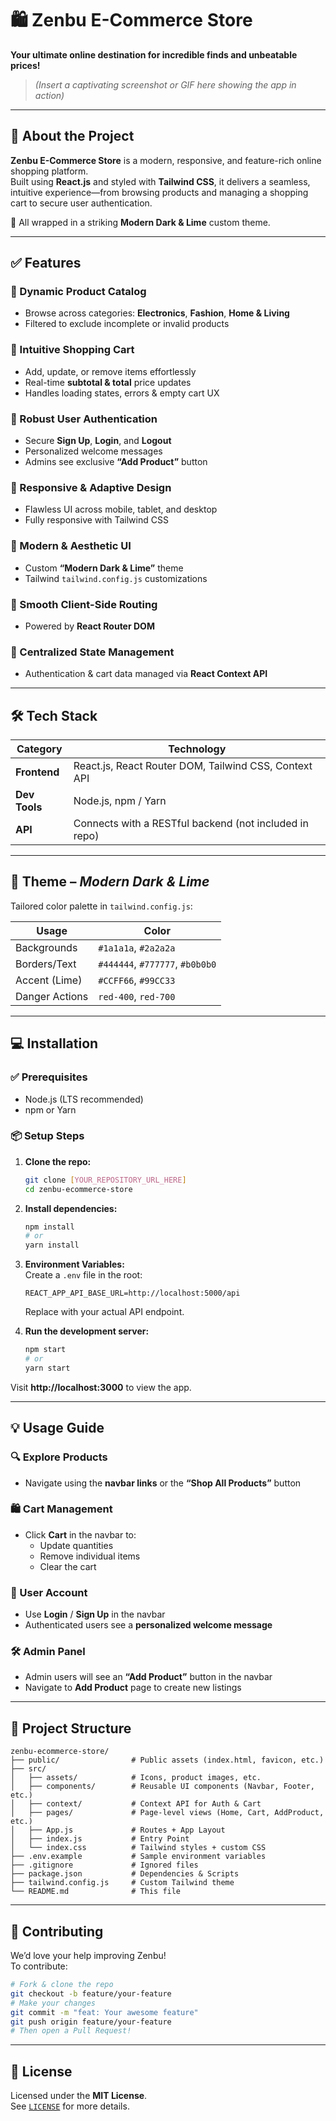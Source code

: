 
# 🛍️ Zenbu E-Commerce Store  
**Your ultimate online destination for incredible finds and unbeatable prices!**

> *(Insert a captivating screenshot or GIF here showing the app in action)*

---

## 🚀 About the Project  
**Zenbu E-Commerce Store** is a modern, responsive, and feature-rich online shopping platform.  
Built using **React.js** and styled with **Tailwind CSS**, it delivers a seamless, intuitive experience—from browsing products and managing a shopping cart to secure user authentication.

🎨 All wrapped in a striking **Modern Dark & Lime** custom theme.

---

## ✅ Features

### 🛒 Dynamic Product Catalog  
- Browse across categories: **Electronics**, **Fashion**, **Home & Living**  
- Filtered to exclude incomplete or invalid products

### 🧺 Intuitive Shopping Cart  
- Add, update, or remove items effortlessly  
- Real-time **subtotal & total** price updates  
- Handles loading states, errors & empty cart UX

### 🔐 Robust User Authentication  
- Secure **Sign Up**, **Login**, and **Logout**  
- Personalized welcome messages  
- Admins see exclusive **“Add Product”** button

### 📱 Responsive & Adaptive Design  
- Flawless UI across mobile, tablet, and desktop  
- Fully responsive with Tailwind CSS

### 🎨 Modern & Aesthetic UI  
- Custom **“Modern Dark & Lime”** theme  
- Tailwind `tailwind.config.js` customizations

### 🔁 Smooth Client-Side Routing  
- Powered by **React Router DOM**

### 🧠 Centralized State Management  
- Authentication & cart data managed via **React Context API**

---

## 🛠️ Tech Stack

| Category     | Technology         |
|--------------|--------------------|
| **Frontend** | React.js, React Router DOM, Tailwind CSS, Context API |
| **Dev Tools**| Node.js, npm / Yarn |
| **API**      | Connects with a RESTful backend (not included in repo) |

---

## 🎨 Theme – *Modern Dark & Lime*

Tailored color palette in `tailwind.config.js`:

| Usage            | Color               |
|------------------|---------------------|
| Backgrounds      | `#1a1a1a`, `#2a2a2a` |
| Borders/Text     | `#444444`, `#777777`, `#b0b0b0` |
| Accent (Lime)    | `#CCFF66`, `#99CC33` |
| Danger Actions   | `red-400`, `red-700` |

---

## 💻 Installation

### ✅ Prerequisites
- Node.js (LTS recommended)
- npm or Yarn

### 📦 Setup Steps

1. **Clone the repo:**
   ```bash
   git clone [YOUR_REPOSITORY_URL_HERE]
   cd zenbu-ecommerce-store
   ```

2. **Install dependencies:**
   ```bash
   npm install
   # or
   yarn install
   ```

3. **Environment Variables:**  
   Create a `.env` file in the root:
   ```
   REACT_APP_API_BASE_URL=http://localhost:5000/api
   ```
   Replace with your actual API endpoint.

4. **Run the development server:**
   ```bash
   npm start
   # or
   yarn start
   ```

Visit **http://localhost:3000** to view the app.

---

## 💡 Usage Guide

### 🔍 Explore Products
- Navigate using the **navbar links** or the **“Shop All Products”** button

### 🛍️ Cart Management
- Click **Cart** in the navbar to:
  - Update quantities
  - Remove individual items
  - Clear the cart

### 👤 User Account
- Use **Login** / **Sign Up** in the navbar
- Authenticated users see a **personalized welcome message**

### 🛠️ Admin Panel
- Admin users will see an **“Add Product”** button in the navbar  
- Navigate to **Add Product** page to create new listings

---

## 📁 Project Structure

```
zenbu-ecommerce-store/
├── public/                # Public assets (index.html, favicon, etc.)
├── src/
│   ├── assets/            # Icons, product images, etc.
│   ├── components/        # Reusable UI components (Navbar, Footer, etc.)
│   ├── context/           # Context API for Auth & Cart
│   ├── pages/             # Page-level views (Home, Cart, AddProduct, etc.)
│   ├── App.js             # Routes + App Layout
│   ├── index.js           # Entry Point
│   └── index.css          # Tailwind styles + custom CSS
├── .env.example           # Sample environment variables
├── .gitignore             # Ignored files
├── package.json           # Dependencies & Scripts
├── tailwind.config.js     # Custom Tailwind theme
└── README.md              # This file
```

---

## 🤝 Contributing

We’d love your help improving Zenbu!  
To contribute:

```bash
# Fork & clone the repo
git checkout -b feature/your-feature
# Make your changes
git commit -m "feat: Your awesome feature"
git push origin feature/your-feature
# Then open a Pull Request!
```

---

## 📜 License

Licensed under the **MIT License**.  
See [`LICENSE`](./LICENSE) for more details.
